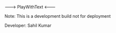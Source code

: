 ---> PlayWithText <---

Note: This is a development build not for deployment

Developer: Sahil Kumar